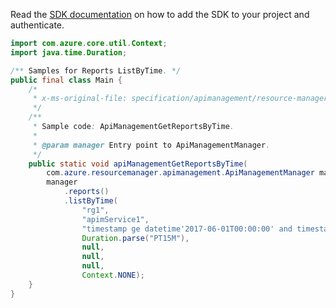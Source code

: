 Read the [SDK documentation](https://github.com/Azure/azure-sdk-for-java/blob/azure-resourcemanager-apimanagement_1.0.0-beta.3/sdk/apimanagement/azure-resourcemanager-apimanagement/README.md) on how to add the SDK to your project and authenticate.

```java
import com.azure.core.util.Context;
import java.time.Duration;

/** Samples for Reports ListByTime. */
public final class Main {
    /*
     * x-ms-original-file: specification/apimanagement/resource-manager/Microsoft.ApiManagement/stable/2021-08-01/examples/ApiManagementGetReportsByTime.json
     */
    /**
     * Sample code: ApiManagementGetReportsByTime.
     *
     * @param manager Entry point to ApiManagementManager.
     */
    public static void apiManagementGetReportsByTime(
        com.azure.resourcemanager.apimanagement.ApiManagementManager manager) {
        manager
            .reports()
            .listByTime(
                "rg1",
                "apimService1",
                "timestamp ge datetime'2017-06-01T00:00:00' and timestamp le datetime'2017-06-04T00:00:00'",
                Duration.parse("PT15M"),
                null,
                null,
                null,
                Context.NONE);
    }
}
```
